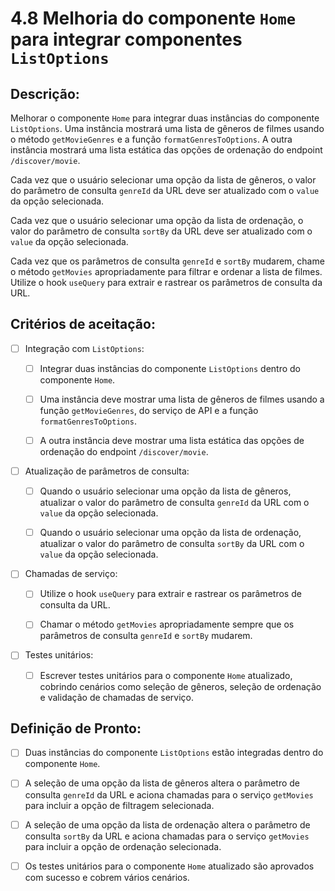 # 4.8 Melhoria do componente `Home` para integrar componentes `ListOptions`

## Descrição:

Melhorar o componente `Home` para integrar duas instâncias do componente `ListOptions`. Uma instância mostrará uma lista de gêneros de filmes usando o método `getMovieGenres` e a função `formatGenresToOptions`. A outra instância mostrará uma lista estática das opções de ordenação do endpoint `/discover/movie`.

Cada vez que o usuário selecionar uma opção da lista de gêneros, o valor do parâmetro de consulta `genreId` da URL deve ser atualizado com o `value` da opção selecionada.

Cada vez que o usuário selecionar uma opção da lista de ordenação, o valor do parâmetro de consulta `sortBy` da URL deve ser atualizado com o `value` da opção selecionada.

Cada vez que os parâmetros de consulta `genreId` e `sortBy` mudarem, chame o método `getMovies` apropriadamente para filtrar e ordenar a lista de filmes. Utilize o hook `useQuery` para extrair e rastrear os parâmetros de consulta da URL.  

## Critérios de aceitação:

- [ ] Integração com `ListOptions`:

     - [ ] Integrar duas instâncias do componente `ListOptions` dentro do componente `Home`.

     - [ ] Uma instância deve mostrar uma lista de gêneros de filmes usando a função `getMovieGenres`, do serviço de API e a função `formatGenresToOptions`.

     - [ ] A outra instância deve mostrar uma lista estática das opções de ordenação do endpoint `/discover/movie`.

- [ ] Atualização de parâmetros de consulta:

     - [ ] Quando o usuário selecionar uma opção da lista de gêneros, atualizar o valor do parâmetro de consulta `genreId` da URL com o `value` da opção selecionada.

     - [ ] Quando o usuário selecionar uma opção da lista de ordenação, atualizar o valor do parâmetro de consulta `sortBy` da URL com o `value` da opção selecionada.

- [ ] Chamadas de serviço:

     - [ ] Utilize o hook `useQuery` para extrair e rastrear os parâmetros de consulta da URL.

     - [ ] Chamar o método `getMovies` apropriadamente sempre que os parâmetros de consulta `genreId` e `sortBy` mudarem.  

- [ ] Testes unitários:

     - [ ] Escrever testes unitários para o componente `Home` atualizado, cobrindo cenários como seleção de gêneros, seleção de ordenação e validação de chamadas de serviço.

## Definição de Pronto:

- [ ] Duas instâncias do componente `ListOptions` estão integradas dentro do componente `Home`.

- [ ] A seleção de uma opção da lista de gêneros altera o parâmetro de consulta `genreId` da URL e aciona chamadas para o serviço `getMovies` para incluir a opção de filtragem selecionada.

- [ ] A seleção de uma opção da lista de ordenação altera o parâmetro de consulta `sortBy` da URL e aciona chamadas para o serviço `getMovies` para incluir a opção de ordenação selecionada.

- [ ] Os testes unitários para o componente `Home` atualizado são aprovados com sucesso e cobrem vários cenários.
